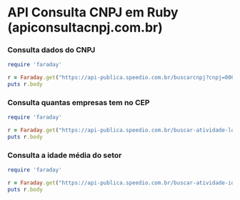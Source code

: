 # API Consulta CNPJ em Ruby (apiconsultacnpj.com.br)

### Consulta dados do CNPJ
```ruby
require 'faraday'

r = Faraday.get("https://api-publica.speedio.com.br/buscarcnpj?cnpj=00000000000191")
puts r.body
```

### Consulta quantas empresas tem no CEP
```ruby
require 'faraday'

r = Faraday.get("https://api-publica.speedio.com.br/buscar-atividade-location-distance?atividade=tecnologia&location=01009-907&distance=5")
puts r.body
```

### Consulta a idade média do setor
```ruby
require 'faraday'

r = Faraday.get("https://api-publica.speedio.com.br/buscar-atividade-idade-media?atividade=mercado&location=SP")
puts r.body
```


